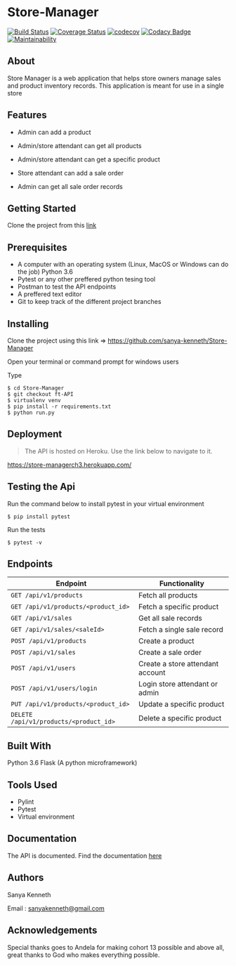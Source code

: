 # Store-Manager

[![Build Status](https://travis-ci.org/sanya-kenneth/Store-Manager.svg?branch=develop)](https://travis-ci.org/sanya-kenneth/Store-Manager)   [![Coverage Status](https://coveralls.io/repos/github/sanya-kenneth/Store-Manager/badge.svg?branch=develop)](https://coveralls.io/github/sanya-kenneth/Store-Manager?branch=develop)  [![codecov](https://codecov.io/gh/sanya-kenneth/Store-Manager/branch/develop/graph/badge.svg)](https://codecov.io/gh/sanya-kenneth/Store-Manager) [![Codacy Badge](https://api.codacy.com/project/badge/Grade/e5b6413e3d6745819f80a534ffd2c63f)](https://www.codacy.com/app/sanya-kenneth/Store-Manager?utm_source=github.com&amp;utm_medium=referral&amp;utm_content=sanya-kenneth/Store-Manager&amp;utm_campaign=Badge_Grade) [![Maintainability](https://api.codeclimate.com/v1/badges/4694c934957230d27735/maintainability)](https://codeclimate.com/github/sanya-kenneth/Store-Manager/maintainability)

## About

Store Manager is a web application that helps store owners manage sales and product inventory records. This application is meant for use in a single store

## Features

* Admin can add a product

* Admin/store attendant can get all products

* Admin/store attendant can get a specific product

* Store attendant can add a sale order

* Admin can get all sale order records

## Getting Started

Clone the project from this [link](https://github.com/sanya-kenneth/Store-Manager/tree/develop)

## Prerequisites

* A computer with an operating system (Linux, MacOS or Windows can do the job)
  Python 3.6
* Pytest or any other preffered python tesing tool
* Postman to test the API endpoints
* A preffered text editor
* Git to keep track of the different project branches

## Installing

Clone the project using this link =>
https://github.com/sanya-kenneth/Store-Manager

Open your terminal or command prompt for windows users

Type

```
$ cd Store-Manager
$ git checkout ft-API
$ virtualenv venv
$ pip install -r requirements.txt
$ python run.py
```

## Deployment

> The API is hosted on Heroku. Use the link below to navigate to it.

https://store-managerch3.herokuapp.com/

## Testing the Api

Run the command below to install pytest in your virtual environment

`$ pip install pytest`

Run the tests

`$ pytest -v`

## Endpoints

| Endpoint          | Functionality |
| --------          |     --------- |
| `GET /api/v1/products` | Fetch all products |
| `GET /api/v1/products/<product_id>` | Fetch a specific product |
| `GET /api/v1/sales` | Get all sale records |
| `GET /api/v1/sales/<saleId>` | Fetch a single sale record |
| `POST /api/v1/products` | Create a product |
| `POST /api/v1/sales` | Create a sale order |
| `POST /api/v1/users` | Create a store attendant account |
| `POST /api/v1/users/login` | Login store attendant or admin |
| `PUT /api/v1/products/<product_id>` | Update a specific product |
| `DELETE /api/v1/products/<product_id>` | Delete a specific product |

## Built With

 Python 3.6
 Flask (A python microframework)

## Tools Used

* Pylint
* Pytest
* Virtual environment

## Documentation

The API is documented. Find the documentation [here](https://storemanager21.docs.apiary.io/#)

## Authors

Sanya Kenneth

Email  : sanyakenneth@gmail.com

## Acknowledgements

Special thanks goes to Andela for making cohort 13 possible and above all, great thanks to God who makes everything possible.